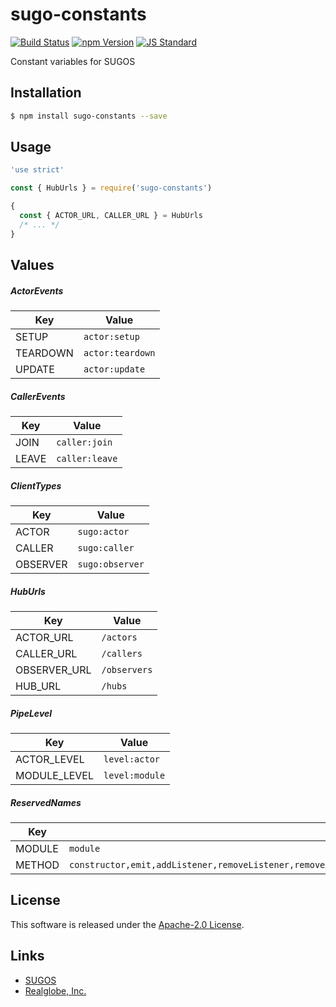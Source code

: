 sugo-constants
==========

<!---
This file is generated by ape-tmpl. Do not update manually.
--->

<!-- Badge Start -->
<a name="badges"></a>

[![Build Status][bd_travis_shield_url]][bd_travis_url]
[![npm Version][bd_npm_shield_url]][bd_npm_url]
[![JS Standard][bd_standard_shield_url]][bd_standard_url]

[bd_repo_url]: https://github.com/realglobe-Inc/sugo-constants
[bd_travis_url]: http://travis-ci.org/realglobe-Inc/sugo-constants
[bd_travis_shield_url]: http://img.shields.io/travis/realglobe-Inc/sugo-constants.svg?style=flat
[bd_travis_com_url]: http://travis-ci.com/realglobe-Inc/sugo-constants
[bd_travis_com_shield_url]: https://api.travis-ci.com/realglobe-Inc/sugo-constants.svg?token=
[bd_license_url]: https://github.com/realglobe-Inc/sugo-constants/blob/master/LICENSE
[bd_codeclimate_url]: http://codeclimate.com/github/realglobe-Inc/sugo-constants
[bd_codeclimate_shield_url]: http://img.shields.io/codeclimate/github/realglobe-Inc/sugo-constants.svg?style=flat
[bd_codeclimate_coverage_shield_url]: http://img.shields.io/codeclimate/coverage/github/realglobe-Inc/sugo-constants.svg?style=flat
[bd_gemnasium_url]: https://gemnasium.com/realglobe-Inc/sugo-constants
[bd_gemnasium_shield_url]: https://gemnasium.com/realglobe-Inc/sugo-constants.svg
[bd_npm_url]: http://www.npmjs.org/package/sugo-constants
[bd_npm_shield_url]: http://img.shields.io/npm/v/sugo-constants.svg?style=flat
[bd_standard_url]: http://standardjs.com/
[bd_standard_shield_url]: https://img.shields.io/badge/code%20style-standard-brightgreen.svg

<!-- Badge End -->


<!-- Description Start -->
<a name="description"></a>

Constant variables for SUGOS

<!-- Description End -->


<!-- Overview Start -->
<a name="overview"></a>



<!-- Overview End -->


<!-- Sections Start -->
<a name="sections"></a>

<!-- Section from "doc/guides/01.Installation.md.hbs" Start -->

<a name="section-doc-guides-01-installation-md"></a>

Installation
-----

```bash
$ npm install sugo-constants --save
```


<!-- Section from "doc/guides/01.Installation.md.hbs" End -->

<!-- Section from "doc/guides/02.Usage.md.hbs" Start -->

<a name="section-doc-guides-02-usage-md"></a>

Usage
---------

```javascript
'use strict'

const { HubUrls } = require('sugo-constants')

{
  const { ACTOR_URL, CALLER_URL } = HubUrls
  /* ... */
}

```


<!-- Section from "doc/guides/02.Usage.md.hbs" End -->

<!-- Section from "doc/guides/03.Values.md.hbs" Start -->

<a name="section-doc-guides-03-values-md"></a>

Values
------

##### ActorEvents

| Key | Value |
| --- | ---- |
| SETUP | `actor:setup` |
| TEARDOWN | `actor:teardown` |
| UPDATE | `actor:update` |


##### CallerEvents

| Key | Value |
| --- | ---- |
| JOIN | `caller:join` |
| LEAVE | `caller:leave` |


##### ClientTypes

| Key | Value |
| --- | ---- |
| ACTOR | `sugo:actor` |
| CALLER | `sugo:caller` |
| OBSERVER | `sugo:observer` |


##### HubUrls

| Key | Value |
| --- | ---- |
| ACTOR_URL | `/actors` |
| CALLER_URL | `/callers` |
| OBSERVER_URL | `/observers` |
| HUB_URL | `/hubs` |


##### PipeLevel

| Key | Value |
| --- | ---- |
| ACTOR_LEVEL | `level:actor` |
| MODULE_LEVEL | `level:module` |


##### ReservedNames

| Key | Value |
| --- | ---- |
| MODULE | `module` |
| METHOD | `constructor,emit,addListener,removeListener,removeAllListeners,listeners,listenerCount,setMaxListeners,getMaxListeners,eventNames,on,off,once,with,of` |




<!-- Section from "doc/guides/03.Values.md.hbs" End -->


<!-- Sections Start -->


<!-- LICENSE Start -->
<a name="license"></a>

License
-------
This software is released under the [Apache-2.0 License](https://github.com/realglobe-Inc/sugo-constants/blob/master/LICENSE).

<!-- LICENSE End -->


<!-- Links Start -->
<a name="links"></a>

Links
------

+ [SUGOS][sugos_url]
+ [Realglobe, Inc.][realglobe,_inc__url]

[sugos_url]: https://github.com/realglobe-Inc/sugos
[realglobe,_inc__url]: http://realglobe.jp

<!-- Links End -->
